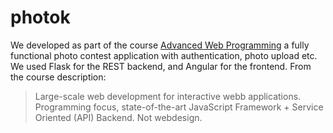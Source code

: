 # photok
We developed as part of the course [Advanced Web Programming](https://www.ida.liu.se/~TDDD27/) a fully functional photo contest application with authentication, photo upload etc. We used Flask for the REST backend, and Angular for the frontend. From the course description:
>Large-scale web development for interactive webb applications. Programming focus, state-of-the-art JavaScript Framework + Service Oriented (API) Backend. Not webdesign.
